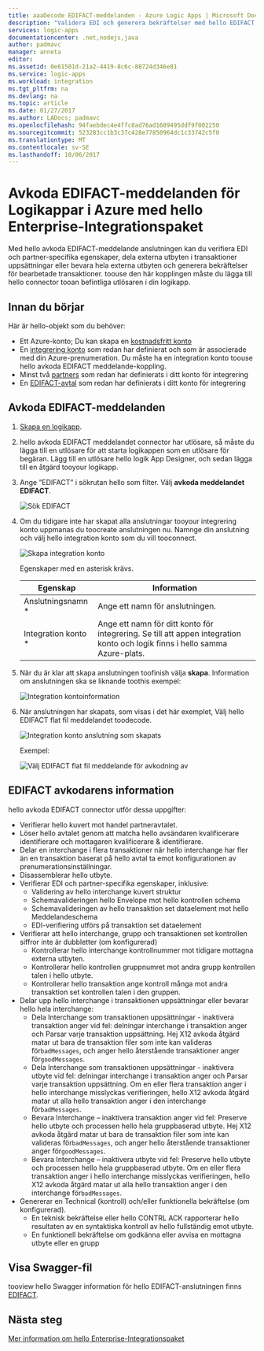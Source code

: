 ```yaml
---
title: aaaDecode EDIFACT-meddelanden - Azure Logic Apps | Microsoft Docs
description: "Validera EDI och generera bekräftelser med hello EDIFACT meddelandet avkodarens i hello Enterprise-Integrationspaket för Logikappar i Azure"
services: logic-apps
documentationcenter: .net,nodejs,java
author: padmavc
manager: anneta
editor: 
ms.assetid: 0e61501d-21a2-4419-8c6c-88724d346e81
ms.service: logic-apps
ms.workload: integration
ms.tgt_pltfrm: na
ms.devlang: na
ms.topic: article
ms.date: 01/27/2017
ms.author: LADocs; padmavc
ms.openlocfilehash: 94faebdec4e4ffc8ad76ad1609495ddf9f002250
ms.sourcegitcommit: 523283cc1b3c37c428e77850964dc1c33742c5f0
ms.translationtype: MT
ms.contentlocale: sv-SE
ms.lasthandoff: 10/06/2017
---
```

# <a name="decode-edifact-messages-for-azure-logic-apps-with-hello-enterprise-integration-pack"></a>Avkoda EDIFACT-meddelanden för Logikappar i Azure med hello Enterprise-Integrationspaket

Med hello avkoda EDIFACT-meddelande anslutningen kan du verifiera EDI och partner-specifika egenskaper, dela externa utbyten i transaktioner uppsättningar eller bevara hela externa utbyten och generera bekräftelser för bearbetade transaktioner. toouse den här kopplingen måste du lägga till hello connector tooan befintliga utlösaren i din logikapp.

## <a name="before-you-start"></a>Innan du börjar

Här är hello-objekt som du behöver:

* Ett Azure-konto; Du kan skapa en [kostnadsfritt konto](https://azure.microsoft.com/free)
* En [integrering konto](logic-apps-enterprise-integration-create-integration-account.md) som redan har definierat och som är associerade med din Azure-prenumeration. Du måste ha en integration konto toouse hello avkoda EDIFACT meddelande-koppling. 
* Minst två [partners](logic-apps-enterprise-integration-partners.md) som redan har definierats i ditt konto för integrering
* En [EDIFACT-avtal](logic-apps-enterprise-integration-edifact.md) som redan har definierats i ditt konto för integrering

## <a name="decode-edifact-messages"></a>Avkoda EDIFACT-meddelanden

1. [Skapa en logikapp](logic-apps-create-a-logic-app.md).

2. hello avkoda EDIFACT meddelandet connector har utlösare, så måste du lägga till en utlösare för att starta logikappen som en utlösare för begäran. Lägg till en utlösare hello logik App Designer, och sedan lägga till en åtgärd tooyour logikapp.

3. Ange ”EDIFACT” i sökrutan hello som filter. Välj **avkoda meddelandet EDIFACT**.
   
    ![Sök EDIFACT](./media/logic-apps-enterprise-integration-edifact-decode/edifactdecodeimage1.png)

3. Om du tidigare inte har skapat alla anslutningar tooyour integrering konto uppmanas du toocreate anslutningen nu. Namnge din anslutning och välj hello integration konto som du vill tooconnect.
   
    ![Skapa integration konto](./media/logic-apps-enterprise-integration-edifact-decode/edifactdecodeimage2.png)

    Egenskaper med en asterisk krävs.

    | Egenskap | Information |
    | --- | --- |
    | Anslutningsnamn * |Ange ett namn för anslutningen. |
    | Integration konto * |Ange ett namn för ditt konto för integrering. Se till att appen integration konto och logik finns i hello samma Azure-plats. |

4. När du är klar att skapa anslutningen toofinish välja **skapa**. Information om anslutningen ska se liknande toothis exempel:

    ![Integration kontoinformation](./media/logic-apps-enterprise-integration-edifact-decode/edifactdecodeimage3.png)  

5. När anslutningen har skapats, som visas i det här exemplet, Välj hello EDIFACT flat fil meddelandet toodecode.

    ![Integration konto anslutning som skapats](./media/logic-apps-enterprise-integration-edifact-decode/edifactdecodeimage4.png)  

    Exempel:

    ![Välj EDIFACT flat fil meddelande för avkodning av](./media/logic-apps-enterprise-integration-edifact-decode/edifactdecodeimage5.png)  

## <a name="edifact-decoder-details"></a>EDIFACT avkodarens information

hello avkoda EDIFACT connector utför dessa uppgifter: 

* Verifierar hello kuvert mot handel partneravtalet.
* Löser hello avtalet genom att matcha hello avsändaren kvalificerare identifierare och mottagaren kvalificerare & identifierare.
* Delar en interchange i flera transaktioner när hello interchange har fler än en transaktion baserat på hello avtal ta emot konfigurationen av prenumerationsinställningar.
* Disassemblerar hello utbyte.
* Verifierar EDI och partner-specifika egenskaper, inklusive:
  * Validering av hello interchange kuvert struktur
  * Schemavalideringen hello Envelope mot hello kontrollen schema
  * Schemavalideringen av hello transaktion set dataelement mot hello Meddelandeschema
  * EDI-verifiering utförs på transaktion set dataelement
* Verifierar att hello interchange, grupp och transaktionen set kontrollen siffror inte är dubbletter (om konfigurerad) 
  * Kontrollerar hello interchange kontrollnummer mot tidigare mottagna externa utbyten. 
  * Kontrollerar hello kontrollen gruppnumret mot andra grupp kontrollen talen i hello utbyte. 
  * Kontrollerar hello transaktion ange kontroll många mot andra transaktion set kontrollen talen i den gruppen.
* Delar upp hello interchange i transaktionen uppsättningar eller bevarar hello hela interchange:
  * Dela Interchange som transaktionen uppsättningar - inaktivera transaktion anger vid fel: delningar interchange i transaktion anger och Parsar varje transaktion uppsättning. 
  Hej X12 avkoda åtgärd matar ut bara de transaktion filer som inte kan valideras för`badMessages`, och anger hello återstående transaktioner anger för`goodMessages`.
  * Dela Interchange som transaktionen uppsättningar - inaktivera utbyte vid fel: delningar interchange i transaktion anger och Parsar varje transaktion uppsättning. 
  Om en eller flera transaktion anger i hello interchange misslyckas verifieringen, hello X12 avkoda åtgärd matar ut alla hello transaktion anger i den interchange för`badMessages`.
  * Bevara Interchange – inaktivera transaktion anger vid fel: Preserve hello utbyte och processen hello hela gruppbaserad utbyte. 
  Hej X12 avkoda åtgärd matar ut bara de transaktion filer som inte kan valideras för`badMessages`, och anger hello återstående transaktioner anger för`goodMessages`.
  * Bevara Interchange – inaktivera utbyte vid fel: Preserve hello utbyte och processen hello hela gruppbaserad utbyte. 
  Om en eller flera transaktion anger i hello interchange misslyckas verifieringen, hello X12 avkoda åtgärd matar ut alla hello transaktion anger i den interchange för`badMessages`.
* Genererar en Technical (kontroll) och/eller funktionella bekräftelse (om konfigurerad).
  * En teknisk bekräftelse eller hello CONTRL ACK rapporterar hello resultaten av en syntaktiska kontroll av hello fullständig emot utbyte.
  * En funktionell bekräftelse om godkänna eller avvisa en mottagna utbyte eller en grupp

## <a name="view-swagger-file"></a>Visa Swagger-fil
tooview hello Swagger information för hello EDIFACT-anslutningen finns [EDIFACT](/connectors/edifact/).

## <a name="next-steps"></a>Nästa steg
[Mer information om hello Enterprise-Integrationspaket](logic-apps-enterprise-integration-overview.md "Lär dig mer om Enterprise-Integrationspaket") 

